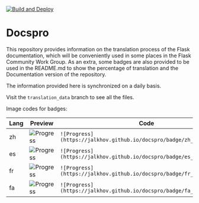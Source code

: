 [![Build and Deploy](https://github.com/Jalkhov/docspro/actions/workflows/workflow.yml/badge.svg)](https://github.com/Jalkhov/docspro/actions/workflows/workflow.yml)

# Docspro

This repository provides information on the translation process of the Flask documentation, which will be conveniently used in some places in the Flask Community Work Group. As an extra, some badges are also provided to be used in the README.md to show the percentage of translation and the Documentation version of the repository.

The information provided here is synchronized on a daily basis.

Visit the `translation_data` branch to see all the files.

Image codes for badges:

| Lang | Preview                                                              |                                  Code                                  |
|------|----------------------------------------------------------------------|------------------------------------------------------------------------|
|  zh  | ![Progress](https://jalkhov.github.io/docspro/badge/zh_progress.svg) | `![Progress](https://jalkhov.github.io/docspro/badge/zh_progress.svg)` |
|  es  | ![Progress](https://jalkhov.github.io/docspro/badge/es_progress.svg) | `![Progress](https://jalkhov.github.io/docspro/badge/es_progress.svg)` |
|  fr  | ![Progress](https://jalkhov.github.io/docspro/badge/fr_progress.svg) | `![Progress](https://jalkhov.github.io/docspro/badge/fr_progress.svg)` |
|  fa  | ![Progress](https://jalkhov.github.io/docspro/badge/fa_progress.svg) | `![Progress](https://jalkhov.github.io/docspro/badge/fa_progress.svg)` |

